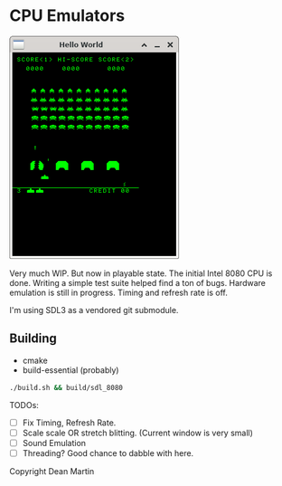 # CPU Emulators

![attractdemo](/screens/attractscreen.png)

Very much WIP. But now in playable state. The initial Intel 8080 CPU is done.
Writing a simple test suite helped find a ton of bugs. Hardware emulation is
still in progress. Timing and refresh rate is off.

I'm using SDL3 as a vendored git submodule.


## Building
- cmake
- build-essential (probably)

```bash
./build.sh && build/sdl_8080
```

TODOs:
- [ ] Fix Timing, Refresh Rate.
- [ ] Scale scale OR stretch blitting. (Current window is very small)
- [ ] Sound Emulation
- [ ] Threading? Good chance to dabble with here.

Copyright Dean Martin
